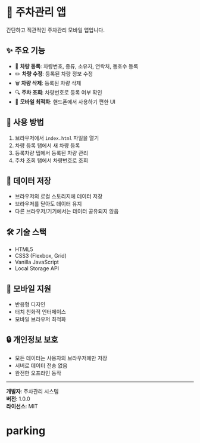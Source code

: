 # 🚗 주차관리 앱

간단하고 직관적인 주차관리 모바일 앱입니다.

## ✨ 주요 기능

- 🚗 **차량 등록**: 차량번호, 종류, 소유자, 연락처, 동호수 등록
- ✏️ **차량 수정**: 등록된 차량 정보 수정
- 🗑️ **차량 삭제**: 등록된 차량 삭제
- 🔍 **주차 조회**: 차량번호로 등록 여부 확인
- 📱 **모바일 최적화**: 핸드폰에서 사용하기 편한 UI

## 🚀 사용 방법

1. 브라우저에서 `index.html` 파일을 열기
2. 차량 등록 탭에서 새 차량 등록
3. 등록차량 탭에서 등록된 차량 관리
4. 주차 조회 탭에서 차량번호로 조회

## 💾 데이터 저장

- 브라우저의 로컬 스토리지에 데이터 저장
- 브라우저를 닫아도 데이터 유지
- 다른 브라우저/기기에서는 데이터 공유되지 않음

## 🛠️ 기술 스택

- HTML5
- CSS3 (Flexbox, Grid)
- Vanilla JavaScript
- Local Storage API

## 📱 모바일 지원

- 반응형 디자인
- 터치 친화적 인터페이스
- 모바일 브라우저 최적화

## 🔒 개인정보 보호

- 모든 데이터는 사용자의 브라우저에만 저장
- 서버로 데이터 전송 없음
- 완전한 오프라인 동작

---

**개발자**: 주차관리 시스템  
**버전**: 1.0.0  
**라이선스**: MIT
# parking
